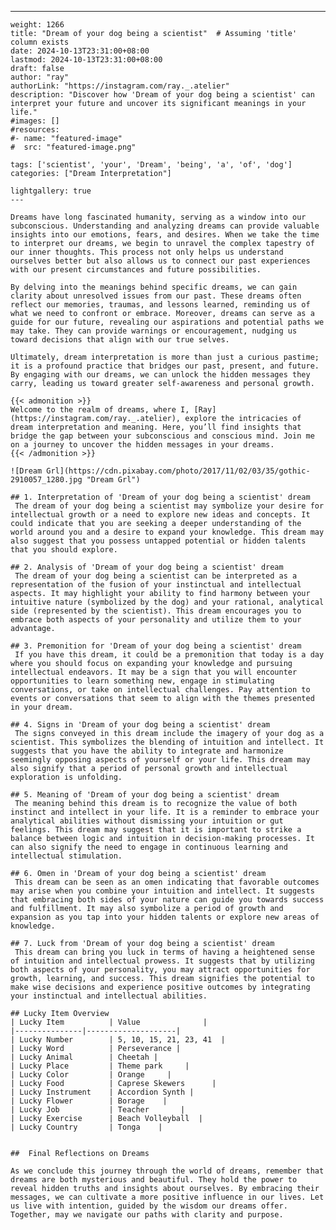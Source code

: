 ---
    weight: 1266
    title: "Dream of your dog being a scientist"  # Assuming 'title' column exists
    date: 2024-10-13T23:31:00+08:00
    lastmod: 2024-10-13T23:31:00+08:00
    draft: false
    author: "ray"
    authorLink: "https://instagram.com/ray._.atelier"
    description: "Discover how 'Dream of your dog being a scientist' can interpret your future and uncover its significant meanings in your life."
    #images: []
    #resources:
    #- name: "featured-image"
    #  src: "featured-image.png"
    
    tags: ['scientist', 'your', 'Dream', 'being', 'a', 'of', 'dog']
    categories: ["Dream Interpretation"]
    
    lightgallery: true
    ---
    
    Dreams have long fascinated humanity, serving as a window into our subconscious. Understanding and analyzing dreams can provide valuable insights into our emotions, fears, and desires. When we take the time to interpret our dreams, we begin to unravel the complex tapestry of our inner thoughts. This process not only helps us understand ourselves better but also allows us to connect our past experiences with our present circumstances and future possibilities.
    
    By delving into the meanings behind specific dreams, we can gain clarity about unresolved issues from our past. These dreams often reflect our memories, traumas, and lessons learned, reminding us of what we need to confront or embrace. Moreover, dreams can serve as a guide for our future, revealing our aspirations and potential paths we may take. They can provide warnings or encouragement, nudging us toward decisions that align with our true selves.
    
    Ultimately, dream interpretation is more than just a curious pastime; it is a profound practice that bridges our past, present, and future. By engaging with our dreams, we can unlock the hidden messages they carry, leading us toward greater self-awareness and personal growth.
    
    {{< admonition >}}
    Welcome to the realm of dreams, where I, [Ray](https://instagram.com/ray._.atelier), explore the intricacies of dream interpretation and meaning. Here, you’ll find insights that bridge the gap between your subconscious and conscious mind. Join me on a journey to uncover the hidden messages in your dreams.
    {{< /admonition >}}
    
    ![Dream Grl](https://cdn.pixabay.com/photo/2017/11/02/03/35/gothic-2910057_1280.jpg "Dream Grl")
    
    ## 1. Interpretation of 'Dream of your dog being a scientist' dream
     The dream of your dog being a scientist may symbolize your desire for intellectual growth or a need to explore new ideas and concepts. It could indicate that you are seeking a deeper understanding of the world around you and a desire to expand your knowledge. This dream may also suggest that you possess untapped potential or hidden talents that you should explore.
    
    ## 2. Analysis of 'Dream of your dog being a scientist' dream
     The dream of your dog being a scientist can be interpreted as a representation of the fusion of your instinctual and intellectual aspects. It may highlight your ability to find harmony between your intuitive nature (symbolized by the dog) and your rational, analytical side (represented by the scientist). This dream encourages you to embrace both aspects of your personality and utilize them to your advantage.
    
    ## 3. Premonition for 'Dream of your dog being a scientist' dream
     If you have this dream, it could be a premonition that today is a day where you should focus on expanding your knowledge and pursuing intellectual endeavors. It may be a sign that you will encounter opportunities to learn something new, engage in stimulating conversations, or take on intellectual challenges. Pay attention to events or conversations that seem to align with the themes presented in your dream.
    
    ## 4. Signs in 'Dream of your dog being a scientist' dream
     The signs conveyed in this dream include the imagery of your dog as a scientist. This symbolizes the blending of intuition and intellect. It suggests that you have the ability to integrate and harmonize seemingly opposing aspects of yourself or your life. This dream may also signify that a period of personal growth and intellectual exploration is unfolding.
    
    ## 5. Meaning of 'Dream of your dog being a scientist' dream
     The meaning behind this dream is to recognize the value of both instinct and intellect in your life. It is a reminder to embrace your analytical abilities without dismissing your intuition or gut feelings. This dream may suggest that it is important to strike a balance between logic and intuition in decision-making processes. It can also signify the need to engage in continuous learning and intellectual stimulation.
    
    ## 6. Omen in 'Dream of your dog being a scientist' dream
     This dream can be seen as an omen indicating that favorable outcomes may arise when you combine your intuition and intellect. It suggests that embracing both sides of your nature can guide you towards success and fulfillment. It may also symbolize a period of growth and expansion as you tap into your hidden talents or explore new areas of knowledge.
    
    ## 7. Luck from 'Dream of your dog being a scientist' dream
     This dream can bring you luck in terms of having a heightened sense of intuition and intellectual prowess. It suggests that by utilizing both aspects of your personality, you may attract opportunities for growth, learning, and success. This dream signifies the potential to make wise decisions and experience positive outcomes by integrating your instinctual and intellectual abilities.
    
    ## Lucky Item Overview
    | Lucky Item          | Value              |
    |---------------|--------------------|
    | Lucky Number        | 5, 10, 15, 21, 23, 41  |
    | Lucky Word          | Perseverance |
    | Lucky Animal        | Cheetah |
    | Lucky Place         | Theme park     |
    | Lucky Color         | Orange     |
    | Lucky Food          | Caprese Skewers      |
    | Lucky Instrument    | Accordion Synth |
    | Lucky Flower        | Borage    |
    | Lucky Job           | Teacher       |
    | Lucky Exercise      | Beach Volleyball  |
    | Lucky Country       | Tonga    |
    
    
    ##  Final Reflections on Dreams
    
    As we conclude this journey through the world of dreams, remember that dreams are both mysterious and beautiful. They hold the power to reveal hidden truths and insights about ourselves. By embracing their messages, we can cultivate a more positive influence in our lives. Let us live with intention, guided by the wisdom our dreams offer. Together, may we navigate our paths with clarity and purpose.
    